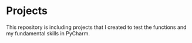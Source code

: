 # Projects
This repository is including projects that I created to test the functions and my fundamental skills in PyCharm. 
